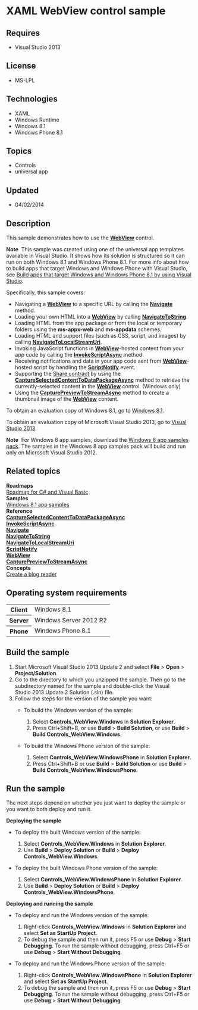 # XAML WebView control sample
## Requires
- Visual Studio 2013
## License
- MS-LPL
## Technologies
- XAML
- Windows Runtime
- Windows 8.1
- Windows Phone 8.1
## Topics
- Controls
- universal app
## Updated
- 04/02/2014
## Description

<div id="mainSection">
<p>This sample demonstrates how to use the <a href="http://msdn.microsoft.com/library/windows/apps/br227702">
<b>WebView</b></a> control. </p>
<p class="note"><b>Note</b>&nbsp;&nbsp;This sample was created using one of the universal app templates available in Visual Studio. It shows how its solution is structured so it can run on both Windows&nbsp;8.1 and Windows Phone 8.1. For more info about how to build apps
 that target Windows and Windows Phone with Visual Studio, see <a href="http://msdn.microsoft.com/library/windows/apps/dn609832">
Build apps that target Windows and Windows Phone 8.1 by using Visual Studio</a>.</p>
<p>Specifically, this sample covers:</p>
<ul>
<li>Navigating a <a href="http://msdn.microsoft.com/library/windows/apps/br227702">
<b>WebView</b></a> to a specific URL by calling the <a href="http://msdn.microsoft.com/library/windows/apps/br227710">
<b>Navigate</b></a> method. </li><li>Loading your own HTML into a <a href="http://msdn.microsoft.com/library/windows/apps/br227702">
<b>WebView</b></a> by calling <a href="http://msdn.microsoft.com/library/windows/apps/br227711">
<b>NavigateToString</b></a>. </li><li>Loading HTML from the app package or from the local or temporary folders using the
<b>ms-appx-web</b> and <b>ms-appdata</b> schemes. </li><li>Loading HTML and support files (such as CSS, script, and images) by calling <a href="http://msdn.microsoft.com/library/windows/apps/dn299344">
<b>NavigateToLocalStreamUri</b></a>. </li><li>Invoking JavaScript functions in <a href="http://msdn.microsoft.com/library/windows/apps/br227702">
<b>WebView</b></a>-hosted content from your app code by calling the <a href="http://msdn.microsoft.com/library/windows/apps/dn299342">
<b>InvokeScriptAsync</b></a> method. </li><li>Receiving notifications and data in your app code sent from <a href="http://msdn.microsoft.com/library/windows/apps/br227702">
<b>WebView</b></a>-hosted script by handling the <a href="http://msdn.microsoft.com/library/windows/apps/br227713">
<b>ScriptNotify</b></a> event. </li><li>Supporting the <a href="m_ca_contracts.capabilities_and_contracts_portal#share_contract">
Share contract</a> by using the <a href="http://msdn.microsoft.com/library/windows/apps/dn299327">
<b>CaptureSelectedContentToDataPackageAsync</b></a> method to retrieve the currently-selected content in the
<a href="http://msdn.microsoft.com/library/windows/apps/br227702"><b>WebView</b></a> control. (Windows only)
</li><li>Using the <a href="http://msdn.microsoft.com/library/windows/apps/dn299326"><b>CapturePreviewToStreamAsync</b></a> method to create a thumbnail image of the
<a href="http://msdn.microsoft.com/library/windows/apps/br227702"><b>WebView</b></a> content.
</li></ul>
<p>To obtain an evaluation copy of Windows&nbsp;8.1, go to <a href="http://go.microsoft.com/fwlink/p/?linkid=301696">
Windows&nbsp;8.1</a>.</p>
<p>To obtain an evaluation copy of Microsoft Visual Studio&nbsp;2013, go to <a href="http://go.microsoft.com/fwlink/p/?linkid=301697">
Visual Studio&nbsp;2013</a>.</p>
<p></p>
<p class="note"><b>Note</b>&nbsp;&nbsp;For Windows&nbsp;8 app samples, download the <a href="http://go.microsoft.com/fwlink/p/?LinkId=301698">
Windows&nbsp;8 app samples pack</a>. The samples in the Windows&nbsp;8 app samples pack will build and run only on Microsoft Visual Studio&nbsp;2012.</p>
<p></p>
<h2><a id="related_topics"></a>Related topics</h2>
<dl><dt><b>Roadmaps</b> </dt><dt><a href="http://msdn.microsoft.com/library/windows/apps/br229583">Roadmap for C# and Visual Basic</a>
</dt><dt><b>Samples</b> </dt><dt><a href="http://go.microsoft.com/fwlink/p/?LinkId=243667">Windows 8.1 app samples</a>
</dt><dt><b>Reference</b> </dt><dt><a href="http://msdn.microsoft.com/library/windows/apps/dn299327"><b>CaptureSelectedContentToDataPackageAsync</b></a>
</dt><dt><a href="http://msdn.microsoft.com/library/windows/apps/dn299342"><b>InvokeScriptAsync</b></a>
</dt><dt><a href="http://msdn.microsoft.com/library/windows/apps/br227710"><b>Navigate</b></a>
</dt><dt><a href="http://msdn.microsoft.com/library/windows/apps/br227711"><b>NavigateToString</b></a>
</dt><dt><a href="http://msdn.microsoft.com/library/windows/apps/dn299344"><b>NavigateToLocalStreamUri</b></a>
</dt><dt><a href="http://msdn.microsoft.com/library/windows/apps/br227713"><b>ScriptNotify</b></a>
</dt><dt><a href="http://msdn.microsoft.com/library/windows/apps/br227702"><b>WebView</b></a>
</dt><dt><a href="http://msdn.microsoft.com/library/windows/apps/dn299326"><b>CapturePreviewToStreamAsync</b></a>
</dt><dt><b>Concepts</b> </dt><dt><a href="http://msdn.microsoft.com/library/windows/apps/br211380">Create a blog reader</a>
</dt></dl>
<h2>Operating system requirements</h2>
<table>
<tbody>
<tr>
<th>Client</th>
<td><dt>Windows&nbsp;8.1 </dt></td>
</tr>
<tr>
<th>Server</th>
<td><dt>Windows Server&nbsp;2012&nbsp;R2 </dt></td>
</tr>
<tr>
<th>Phone</th>
<td><dt>Windows Phone 8.1 </dt></td>
</tr>
</tbody>
</table>
<h2>Build the sample</h2>
<p></p>
<ol>
<li>Start Microsoft Visual Studio&nbsp;2013 Update&nbsp;2 and select <b>File</b> &gt; <b>Open</b> &gt;
<b>Project/Solution</b>. </li><li>Go to the directory to which you unzipped the sample. Then go to the subdirectory named for the sample and double-click the Visual Studio&nbsp;2013 Update&nbsp;2 Solution (.sln) file.
</li><li>Follow the steps for the version of the sample you want:
<ul>
<li>
<p>To build the Windows version of the sample:</p>
<ol>
<li>Select <b>Controls_WebView.Windows</b> in <b>Solution Explorer</b>. </li><li>Press Ctrl&#43;Shift&#43;B, or use <b>Build</b> &gt; <b>Build Solution</b>, or use <b>
Build</b> &gt; <b>Build Controls_WebView.Windows</b>. </li></ol>
</li><li>
<p>To build the Windows Phone version of the sample:</p>
<ol>
<li>Select <b>Controls_WebView.WindowsPhone</b> in <b>Solution Explorer</b>. </li><li>Press Ctrl&#43;Shift&#43;B or use <b>Build</b> &gt; <b>Build Solution</b> or use <b>Build</b> &gt;
<b>Build Controls_WebView.WindowsPhone</b>. </li></ol>
</li></ul>
</li></ol>
<p></p>
<h2>Run the sample</h2>
<p>The next steps depend on whether you just want to deploy the sample or you want to both deploy and run it.</p>
<p><b>Deploying the sample</b></p>
<ul>
<li>
<p>To deploy the built Windows version of the sample:</p>
<ol>
<li>Select <b>Controls_WebView.Windows</b> in <b>Solution Explorer</b>. </li><li>Use <b>Build</b> &gt; <b>Deploy Solution</b> or <b>Build</b> &gt; <b>Deploy Controls_WebView.Windows</b>.
</li></ol>
</li><li>
<p>To deploy the built Windows Phone version of the sample:</p>
<ol>
<li>Select <b>Controls_WebView.WindowsPhone</b> in <b>Solution Explorer</b>. </li><li>Use <b>Build</b> &gt; <b>Deploy Solution</b> or <b>Build</b> &gt; <b>Deploy Controls_WebView.WindowsPhone</b>.
</li></ol>
</li></ul>
<p><b>Deploying and running the sample</b></p>
<ul>
<li>
<p>To deploy and run the Windows version of the sample:</p>
<ol>
<li>Right-click <b>Controls_WebView.Windows</b> in <b>Solution Explorer</b> and select
<b>Set as StartUp Project</b>. </li><li>To debug the sample and then run it, press F5 or use <b>Debug</b> &gt; <b>Start Debugging</b>. To run the sample without debugging, press Ctrl&#43;F5 or use
<b>Debug</b> &gt; <b>Start Without Debugging</b>. </li></ol>
</li><li>
<p>To deploy and run the Windows Phone version of the sample:</p>
<ol>
<li>Right-click <b>Controls_WebView.WindowsPhone</b> in <b>Solution Explorer</b> and select
<b>Set as StartUp Project</b>. </li><li>To debug the sample and then run it, press F5 or use <b>Debug</b> &gt; <b>Start Debugging</b>. To run the sample without debugging, press Ctrl&#43;F5 or use
<b>Debug</b> &gt; <b>Start Without Debugging</b>. </li></ol>
</li></ul>
</div>
